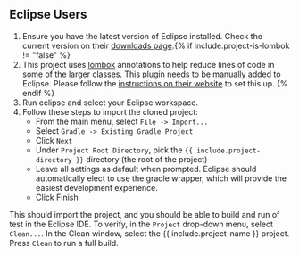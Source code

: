 ## Eclipse Users

1. Ensure you have the latest version of Eclipse installed. Check the current version on their [downloads page][Link-EclipseDownload].{% if include.project-is-lombok != "false" %} 
1. This project uses [lombok][Link-ProjectLombok] annotations to help reduce lines of code in some of the larger classes.
   This plugin needs to be manually added to Eclipse. Please follow the [instructions on their website][Link-InstallLombokEclipse] to set this up. {% endif %}
1. Run eclipse and select your Eclipse workspace.
1. Follow these steps to import the cloned project:
    * From the main menu, select `File -> Import...`
    * Select `Gradle -> Existing Gradle Project`
    * Click `Next`
    * Under `Project Root Directory`, pick the `{{ include.project-directory }}` directory (the root of the project)
    * Leave all settings as default when prompted. Eclipse should automatically elect to use the gradle wrapper, which will provide the easiest development experience. 
    * Click Finish

This should import the project, and you should be able to build and run of test in the Eclipse IDE. To verify, in the `Project` drop-down menu, select `Clean...`.
In the Clean window, select the {{ include.project-name }} project. Press `Clean` to run a full build.

[Link-ProjectLombok]: https://projectlombok.org/
[Link-EclipseDownload]: https://www.eclipse.org/downloads/
[Link-InstallLombokEclipse]: https://projectlombok.org/setup/eclipse